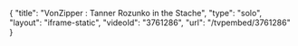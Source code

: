 {
    "title": "VonZipper : Tanner Rozunko in the Stache",
    "type": "solo",
    "layout": "iframe-static",
    "videoId": "3761286",
    "url": "\/tvpembed\/3761286"
}